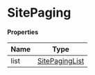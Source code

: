 # SitePaging

**Properties**

| Name | Type                                |
|------|-------------------------------------|
| list | [SitePagingList](SitePagingList.md) |


